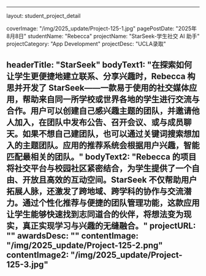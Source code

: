 
---
layout: student_project_detail

[//]: # (Project Card)
coverImage: "/img/2025_update/Project-125-1.jpg"
pagePostDate: "2025年8月8日"
studentName: "Rebecca"
projectName: "StarSeek-学生社交 AI 助手"
projectCategory: "App Development"
projectDesc: "UCLA录取"

[//]: # (Project Page/Showcase)
headerTitle: "StarSeek"
bodyText1: "在探索如何让学生更便捷地建立联系、分享兴趣时，Rebecca 构思并开发了 StarSeek——一款易于使用的社交媒体应用，帮助来自同一所学校或世界各地的学生进行交流与合作。用户可以创建自己感兴趣主题的团队，并邀请他人加入，在团队中发布公告、召开会议、或与成员聊天。如果不想自己建团队，也可以通过关键词搜索想加入的主题团队。应用的推荐系统会根据用户兴趣，智能匹配最相关的团队。"
bodyText2: "Rebecca 的项目将社交平台与校园社区紧密结合，为学生提供了一个自由、开放且高效的互动空间。StarSeek 不仅帮助用户拓展人脉，还激发了跨地域、跨学科的协作与交流潜力。通过个性化推荐与便捷的团队管理功能，这款应用让学生能够快速找到志同道合的伙伴，将想法变为现实，真正实现学习与兴趣的无缝融合。"
projectURL: ""
awardsDesc: ""
contentImage: "/img/2025_update/Project-125-2.png"
contentImage2: "/img/2025_update/Project-125-3.jpg"
---
